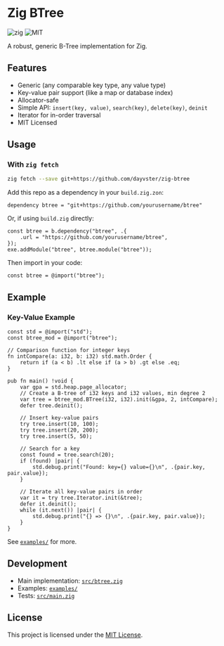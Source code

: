 
# Zig BTree

![zig](https://img.shields.io/badge/zig-0.15%2B-f7a41d?logo=zig)
![MIT](https://img.shields.io/badge/license-MIT-green.svg)

A robust, generic B-Tree implementation for Zig.

## Features
- Generic (any comparable key type, any value type)
- Key-value pair support (like a map or database index)
- Allocator-safe
- Simple API: `insert(key, value)`, `search(key)`, `delete(key)`, `deinit`
- Iterator for in-order traversal
- MIT Licensed

## Usage
### With `zig fetch`

```bash
zig fetch --save git+https://github.com/dayvster/zig-btree
```

Add this repo as a dependency in your `build.zig.zon`:

```text
dependency btree = "git+https://github.com/yourusername/btree"
```

Or, if using `build.zig` directly:

```zig
const btree = b.dependency("btree", .{
    .url = "https://github.com/yourusername/btree",
});
exe.addModule("btree", btree.module("btree"));
```

Then import in your code:

```zig
const btree = @import("btree");
```

## Example

### Key-Value Example

```zig
const std = @import("std");
const btree_mod = @import("btree");

// Comparison function for integer keys
fn intCompare(a: i32, b: i32) std.math.Order {
    return if (a < b) .lt else if (a > b) .gt else .eq;
}

pub fn main() !void {
    var gpa = std.heap.page_allocator;
    // Create a B-tree of i32 keys and i32 values, min degree 2
    var tree = btree_mod.BTree(i32, i32).init(&gpa, 2, intCompare);
    defer tree.deinit();

    // Insert key-value pairs
    try tree.insert(10, 100);
    try tree.insert(20, 200);
    try tree.insert(5, 50);

    // Search for a key
    const found = tree.search(20);
    if (found) |pair| {
        std.debug.print("Found: key={} value={}\n", .{pair.key, pair.value});
    }

    // Iterate all key-value pairs in order
    var it = try tree.Iterator.init(&tree);
    defer it.deinit();
    while (it.next()) |pair| {
        std.debug.print("{} => {}\n", .{pair.key, pair.value});
    }
}
```

See [`examples/`](examples/) for more.



## Development
- Main implementation: [`src/btree.zig`](src/btree.zig)
- Examples: [`examples/`](examples/)
- Tests: [`src/main.zig`](src/main.zig)

## License

This project is licensed under the [MIT License](LICENSE).
